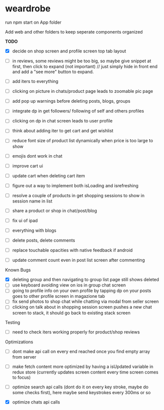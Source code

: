 # weardrobe

run npm start on App folder

Add web and other folders to keep seperate components organized


**TODO**
- [x] decide on shop screen and profile screen top tab layout
- [ ] in reviews, some reviews might be too big, so maybe give snippet at first, then click to expand (not important) // just simply hide in front end and add a "see more" button to expand.
- [ ] add iters to everything
- [ ] clicking on picture in chats/product page leads to zoomable pic page
- [ ] add pop up warnings before deleting posts, blogs, groups
- [ ] integrate dp in get followers/ following of self and others profiles
- [ ] clicking on dp in chat screen leads to user profile
- [ ] think about adding iter to get cart and get wishlist
- [ ] reduce font size of product list dynamically when price is too large to show
- [ ] emojis dont work in chat
- [ ] improve cart ui
- [ ] update cart when deleting cart item
- [ ] figure out a way to implement both isLoading and isrefreshing
- [ ] resolve a couple of products in get shopping sessions to show in session name in list
- [ ] share a product or shop in chat/post/blog
- [ ] fix ui of ipad
- [ ] everything with blogs
- [ ] delete posts, delete comments
- [ ] replace touchable opacities with native feedback if android
- [ ] update comment count even in post list screen after commenting




Known Bugs
- [x] deleting group and then navigating to group list page still shows deleted 
- [ ] use keyboard avoiding view on ios in group chat screen
- [ ] going to profile info on your own profile by tapping dp on your posts goes to other profile screen in magazione tab
- [ ] fix send photos to shop chat while chatting via modal from seller screen
- [ ] clicking on talk about in shopping session screen pushes a new chat screen to stack, it should go back to existing stack screen

Testing
- [ ] need to check iters working properly for product/shop reviews

Optimizations
- [ ] dont make api call on every end reached once you find empty array from server
- [ ] make fetch content more optimized by having a isUpdated variable in redux store (currently updates screen content every time screen comes to focus)
- [ ] optimize search api calls (dont do it on every key stroke, maybe do some checks first), here maybe send keystrokes every 300ms or so

- [x] optimize chats api calls